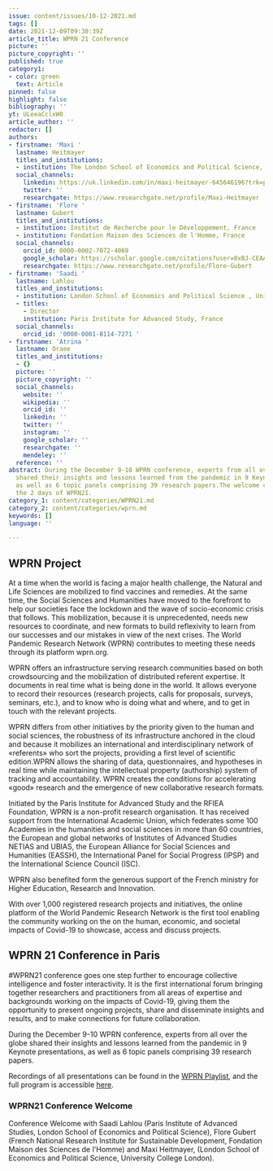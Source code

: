 ```yaml
---
issue: content/issues/10-12-2021.md
tags: []
date: 2021-12-09T09:30:39Z
article_title: WPRN 21 Conference
picture: ''
picture_copyright: ''
published: true
category1:
- color: green
  text: Article
pinned: false
highlight: false
bibliography: ''
yt: ULeeaCclxW0
article_author: ''
redactor: []
authors:
- firstname: 'Maxi '
  lastname: Heitmayer
  titles_and_institutions:
  - institution: The London School of Economics and Political Science, United Kingdom
  social_channels:
    linkedin: https://uk.linkedin.com/in/maxi-heitmayer-645646196?trk=public_profile_browsemap_profile-result-card_result-card_full-click
    twitter: ''
    researchgate: https://www.researchgate.net/profile/Maxi-Heitmayer
- firstname: 'Flore '
  lastname: Gubert
  titles_and_institutions:
  - institution: Institut de Recherche pour le Développement, France
  - institution: Fondation Maison des Sciences de l'Homme, France
  social_channels:
    orcid_id: 0000-0002-7072-4069
    google_scholar: https://scholar.google.com/citations?user=8xBJ-CEAAAAJ&hl=fr
    researchgate: https://www.researchgate.net/profile/Flore-Gubert
- firstname: 'Saadi '
  lastname: Lahlou
  titles_and_institutions:
  - institution: London School of Economics and Political Science , United Kingdom
  - titles:
    - Director
    institution: Paris Institute for Advanced Study, France
  social_channels:
    orcid_id: '0000-0001-8114-7271 '
- firstname: 'Atrina '
  lastname: Oraee
  titles_and_institutions:
  - {}
  picture: ''
  picture_copyright: ''
  social_channels:
    website: ''
    wikipedia: ''
    orcid_id: ''
    linkedin: ''
    twitter: ''
    instagram: ''
    google_scholar: ''
    researchgate: ''
    mendeley: ''
  reference: ''
abstract: During the December 9-10 WPRN conference, experts from all over the globe
  shared their insights and lessons learned from the pandemic in 9 Keynote presentations,
  as well as 6 topic panels comprising 39 research papers.The welcome conference opens
  the 2 days of WPRN21.
category_1: content/categories/WPRN21.md
category_2: content/categories/wprn.md
keywords: []
language: ''

---
```


## WPRN Project

At a time when the world is facing a major health challenge, the Natural and Life Sciences are mobilized to find vaccines and remedies. At the same time, the Social Sciences and Humanities have moved to the forefront to help our societies face the lockdown and the wave of socio-economic crisis that follows. This mobilization, because it is unprecedented, needs new resources to coordinate, and new formats to build reflexivity to learn from our successes and our mistakes in view of the next crises. The World Pandemic Research Network (WPRN) contributes to meeting these needs through its platform wprn.org.

WPRN offers an infrastructure serving research communities based on both crowdsourcing and the mobilization of distributed referent expertise. It documents in real time what is being done in the world. It allows everyone to record their resources (research projects, calls for proposals, surveys, seminars, etc.), and to know who is doing what and where, and to get in touch with the relevant projects.

WPRN differs from other initiatives by the priority given to the human and social sciences, the robustness of its infrastructure anchored in the cloud and because it mobilizes an international and interdisciplinary network of «referents» who sort the projects, providing a first level of scientific edition.WPRN allows the sharing of data, questionnaires, and hypotheses in real time while maintaining the intellectual property (authorship) system of tracking and accountability. WPRN creates the conditions for accelerating «good» research and the emergence of new collaborative research formats.

Initiated by the Paris Institute for Advanced Study and the RFIEA Foundation, WPRN is a non-profit research organisation. It has received support from the International Academic Union, which federates some 100 Academies in the humanities and social sciences in more than 60 countries, the European and global networks of Institutes of Advanced Studies NETIAS and UBIAS, the European Alliance for Social Sciences and Humanities (EASSH), the International Panel for Social Progress (IPSP) and the International Science Council (ISC).

WPRN also benefited form the generous support of the French ministry for Higher Education, Research and Innovation.

With over 1,000 registered research projects and initiatives, the online platform of the World Pandemic Research Network is the first tool enabling the community working on the on the human, economic, and societal impacts of Covid-19 to showcase, access and discuss projects.

## WPRN 21 Conference in Paris

\#WPRN21 conference goes one step further to encourage collective intelligence and foster interactivity. It is the first international forum bringing together researchers and practitioners from all areas of expertise and backgrounds working on the impacts of Covid-19, giving them the opportunity to present ongoing projects, share and disseminate insights and results, and to make connections for future collaboration.

During the December 9-10 WPRN conference, experts from all over the globe shared their insights and lessons learned from the pandemic in 9 Keynote presentations, as well as 6 topic panels comprising 39 research papers.

Recordings of all presentations can be found in the [WPRN Playlist](https://www.youtube.com/playlist?list=PLLv_k1nsHewlD-pB7BCWsiQnNvb_NhPpO "WPRN Playlist"), and the full program is accessible [here](https://wprn.org/conference/ "WPRN Program").

### WPRN21 Conference Welcome

Conference Welcome with Saadi Lahlou (Paris Institute of Advanced Studies, London School of Economics and Political Science), Flore Gubert (French National Research Institute for Sustainable Development, Fondation Maison des Sciences de l'Homme) and Maxi Heitmayer, (London School of Economics and Political Science, University College London).

<Youtube yt="ULeeaCclxW0" caption="Conference Welcome"></Youtube>